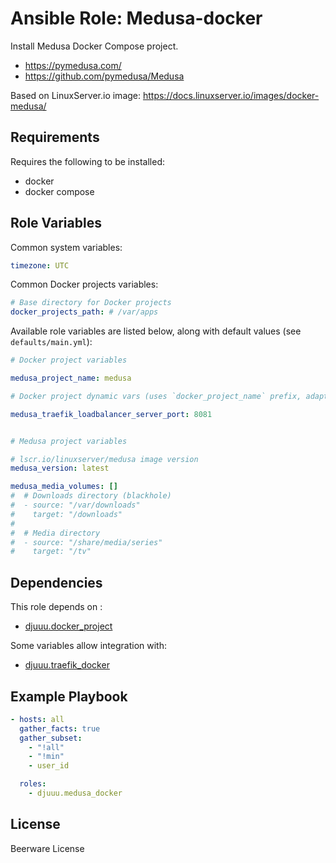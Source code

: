 Ansible Role: Medusa-docker
===========================

Install Medusa Docker Compose project.

- https://pymedusa.com/
- https://github.com/pymedusa/Medusa

Based on LinuxServer.io image: https://docs.linuxserver.io/images/docker-medusa/

Requirements
------------

Requires the following to be installed:
- docker
- docker compose

Role Variables
--------------

Common system variables:

```yaml
timezone: UTC
```

Common Docker projects variables:

```yaml
# Base directory for Docker projects
docker_projects_path: # /var/apps
```

Available role variables are listed below, along with default values (see `defaults/main.yml`):

```yaml
# Docker project variables

medusa_project_name: medusa

# Docker project dynamic vars (uses `docker_project_name` prefix, adapt if overridden)

medusa_traefik_loadbalancer_server_port: 8081


# Medusa project variables

# lscr.io/linuxserver/medusa image version
medusa_version: latest

medusa_media_volumes: []
#  # Downloads directory (blackhole)
#  - source: "/var/downloads"
#    target: "/downloads"
#
#  # Media directory
#  - source: "/share/media/series"
#    target: "/tv"
```

Dependencies
------------

This role depends on :
- [djuuu.docker_project](https://github.com/Djuuu/ansible-role-docker-project)

Some variables allow integration with:
- [djuuu.traefik_docker](https://github.com/Djuuu/ansible-role-traefik-docker)

Example Playbook
----------------

```yaml
- hosts: all
  gather_facts: true
  gather_subset:
    - "!all"
    - "!min"
    - user_id

  roles:
    - djuuu.medusa_docker
```

License
-------

Beerware License

